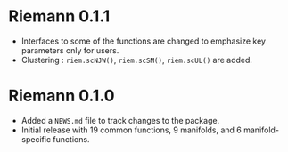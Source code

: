 # Riemann 0.1.1

* Interfaces to some of the functions are changed to emphasize key parameters only for users.
* Clustering : `riem.scNJW()`, `riem.scSM()`, `riem.scUL()` are added.

# Riemann 0.1.0

* Added a `NEWS.md` file to track changes to the package.
* Initial release with 19 common functions, 9 manifolds, and 6 manifold-specific functions.
